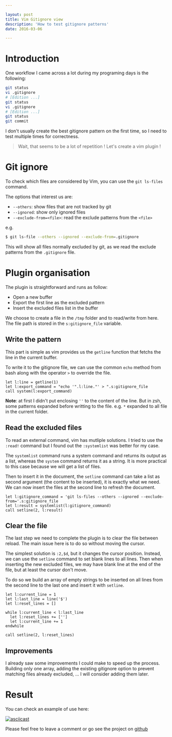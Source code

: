 ```yaml
---

layout: post
title: Vim Gitignore view
description: 'How to test gitignore patterns'
date: 2016-03-06

---
```


# Introduction

One workflow I came across a lot during my programing days is the following:

```bash
git status
vi .gitignore
# [Edition ...]
git status
vi .gitignore
# [Edition ...]
git status
git commit
```

I don't usually create the best gitignore pattern on the first time, so I need to test multiple times for correctness.

> Wait, that seems to be a lot of repetition ! Let's create a vim plugin ! 

# Git ignore

To check which files are considered by Vim, you can use the `git ls-files` command.

The options that interest us are:

- `--others`: show files that are not tracked by git
- `--ignored`: show only ignored files
- `--exclude-from=<file>`: read the exclude patterns from the `<file>`

e.g.
```bash
$ git ls-file --others --ignored --exclude-from=.gitignore
```

This will show all files normally excluded by git, as we read the exclude patterns from the `.gitignore` file.

# Plugin organisation

The plugin is straightforward and runs as follow:

- Open a new buffer
- Export the first line as the excluded pattern
- Insert the excluded files list in the buffer

We choose to create a file in the `/tmp` folder and to read/write from here. The file path is stored in the `s:gitignore_file` variable.

## Write the pattern
This part is simple as vim provides us the `getline` function that fetchs the line in the current buffer.

To write it to the gitignore file, we can use the common `echo` method from bash along with the operator `>` to override the file.

```vim
let l:line = getline(1)
let l:export_command = "echo '".l:line."' > ".s:gitignore_file
call system(l:export_command)
```

**Note**: at first I didn't put enclosing `''` to the content of the line. But in zsh, some patterns expanded before writting to the file. e.g. `*` expanded to all file in the current folder.

## Read the excluded files
To read an external command, vim has mutliple solutions. I tried to use the `:read!` command but I found out the `:systemlist` was better for my case.

The `systemlist` command runs a system command and returns its output as a list, whereas the `system` command returns it as a string. It is more practical to this case because we will get a list of files.

Then to insert it in the document, the `setline` command can take a list as second argument (the content to be inserted), it is exactly what we need. We can now insert the files at the second line to refresh the document.

```vim
let l:gitignore_command = 'git ls-files --others --ignored --exclude-from='.s:gitignore_file
let l:result = systemlist(l:gitignore_command)
call setline(2, l:result)
```

## Clear the file
The last step we need to complete the plugin is to clear the file between reload. The main issue here is to do so without moving the cursor.

The simplest solution is `:2,$d`, but it changes the cursor position. Instead, we can use the `setline` command to set blank lines to all lines. Then when inserting the new excluded files, we may have blank line at the end of the file, but at least the cursor don't move.

To do so we build an array of empty strings to be inserted on all lines from the second line to the last one and insert it with `setline`.

```vim
let l:current_line = 1
let l:last_line = line('$')
let l:reset_lines = []

while l:current_line < l:last_line
  let l:reset_lines += ['']
  let l:current_line += 1
endwhile

call setline(2, l:reset_lines)
```


## Improvements

I already saw some improvements I could make to speed up the process. Building only one array, adding the existing gitignore option to prevent matching files already excluded, ... I will consider adding them later.

# Result

You can check an example of use here:

[![asciicast](https://asciinema.org/a/8mk6yk5r6q9rcr6dze3e2ops8.png)](https://asciinema.org/a/8mk6yk5r6q9rcr6dze3e2ops8)

Please feel free to leave a comment or go see the project on [github](https://github.com/nobe4/gitignore_view/)
